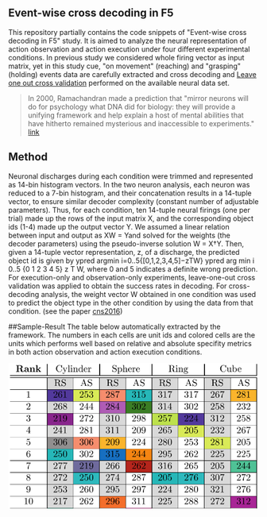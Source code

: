 ## Event-wise cross decoding in F5

This repository partially contains the code snippets of "Event-wise cross decoding in F5" study. It is aimed to analyze the neural representation of action observation and action execution under four different experimental conditions. In previous study we considered whole firing vector as input matrix, yet in this study cue, "on movement" (reaching) and "grasping" (holding) events data are carefully extracted and cross decoding and [Leave one out cross validation](https://en.wikipedia.org/wiki/Cross-validation_(statistics)) performed on the available neural data set.

> In 2000, Ramachandran made a prediction that "mirror neurons will do for psychology what DNA did for biology: they will provide a unifying framework and help explain a host of mental abilities that have hitherto remained mysterious and inaccessible to experiments." [link](https://en.wikipedia.org/wiki/Vilayanur_S._Ramachandran)

**Method**
-----

Neuronal discharges during each condition were trimmed and represented as 14-bin histogram vectors. In the two neuron analysis, each neuron was reduced to a 7-bin histogram, and their concatenation results in a 14-tuple vector, to ensure similar decoder complexity (constant number of adjustable parameters). Thus, for each condition, ten 14-tuple neural firings (one per trial) made up the rows of the input matrix X,  and the corresponding object ids (1-4) made up the output vector Y. We assumed a linear relation between input and output as XW = Yand solved for the weights (the decoder parameters) using the pseudo-inverse solution W = X†Y. Then, given a 14-tuple vector representation, z, of a discharge, the predicted object id is given by ypred  argmin i=0..5{[0,1,2,3,4,5]−zTW} ypred arg min i 0..5 {0 1 2 3 4 5} z T W, where 0 and 5 indicates a definite wrong prediction. For execution-only and observation-only experiments, leave-one-out cross validation was applied to obtain the success rates in decoding. For cross-decoding analysis, the weight vector W obtained in one condition was used to predict the object type in the other condition by using the data from that condition. (see the paper [cns2016](http://www.biomedcentral.com/1471-2202/16/S1/P190))

##Sample-Result
The table below automatically extracted by the framework. The numbers in each cells are unit ids and colored cells are the units which performs well based on relative and absolute specifity metrics in both action observation and action execution conditions.

![Sample result](sample-results/table.png)



